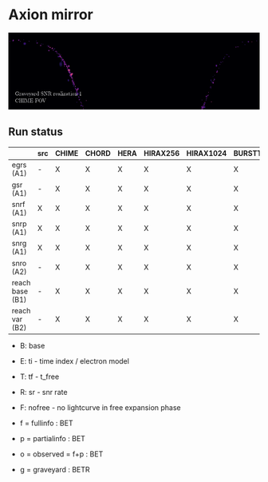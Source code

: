 # Axion mirror

![](outputs/graveyard_samples.gif)

## Run status
|                 |  src  | CHIME | CHORD | HERA  | HIRAX256 | HIRAX1024 | BURSTT256 | BURSTT2048 |
|-----------------|-------|-------|-------|-------|----------|-----------|-----------|------------|
| egrs (A1)       |   -   |   X   |   X   |   X   |    X     |     X     |     X     |     X      |
| gsr  (A1)       |   -   |   X   |   X   |   X   |    X     |     X     |     X     |     X      |
| snrf (A1)       |   X   |   X   |   X   |   X   |    X     |     X     |     X     |     X      |
| snrp (A1)       |   X   |   X   |   X   |   X   |    X     |     X     |     X     |     X      |
| snrg (A1)       |   X   |   X   |   X   |   X   |    X     |     X     |     X     |     X      |
| snro (A2)       |   -   |   X   |   X   |   X   |    X     |     X     |     X     |     X      |
| reach base (B1) |   -   |   X   |   X   |   X   |    X     |     X     |     X     |     X      |
| reach var (B2)  |   -   |   X   |   X   |   X   |    X     |     X     |     X     |     X      |

- B: base
- E: ti - time index / electron model
- T: tf - t_free
- R: sr - snr rate
- F: nofree - no lightcurve in free expansion phase

- f = fullinfo : BET
- p = partialinfo : BET
- o = observed = f+p : BET
- g = graveyard : BETR